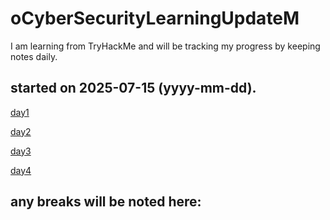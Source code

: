 # oCyberSecurityLearningUpdateM
I am learning from TryHackMe and will be tracking my progress by keeping notes daily.

## started on 2025-07-15 (yyyy-mm-dd).
[day1](Thakre-Om-Jeetendra/oCyberSecurityLearningUpdateM/day1-update-07-15-2025.md)

[day2](Thakre-Om-Jeetendra/oCyberSecurityLearningUpdateM/day2-update-07-16-2025.md)

[day3](Thakre-Om-Jeetendra/oCyberSecurityLearningUpdateM/day3-update-07-17-2025.md)

[day4](Thakre-Om-Jeetendra/oCyberSecurityLearningUpdateM/day4-update-07-18-2025.md)

## any breaks will be noted here:
